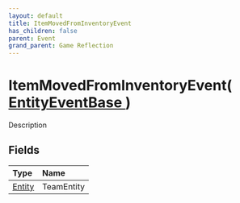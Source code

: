 ```yaml
---
layout: default
title: ItemMovedFromInventoryEvent
has_children: false
parent: Event
grand_parent: Game Reflection
---
```

# ItemMovedFromInventoryEvent( [ EntityEventBase ](/riftbreaker-wiki/docs/game-reflection/events/entity_event_base/) )
Description 

## Fields

| Type | Name |
|:----------|:--------------|
| [Entity](/riftbreaker-wiki/docs/game-reflection/classes/entity/) | TeamEntity |

